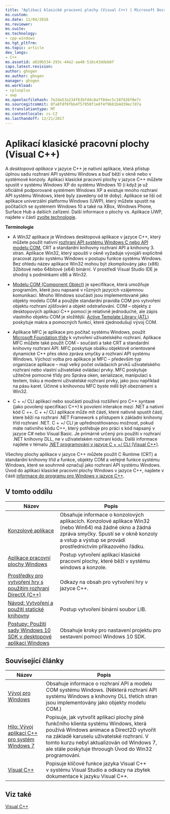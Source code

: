 ```yaml
---
title: "Aplikací klasické pracovní plochy (Visual C++) | Microsoft Docs"
ms.custom: 
ms.date: 11/04/2016
ms.reviewer: 
ms.suite: 
ms.technology:
- cpp-windows
ms.tgt_pltfrm: 
ms.topic: article
dev_langs:
- C++
ms.assetid: a020b534-293c-44e2-aa48-516c43ddeb8f
caps.latest.revision: 
author: ghogen
ms.author: ghogen
manager: ghogen
ms.workload:
- cplusplus
- uwp
ms.openlocfilehash: 7e2da53a234f63bfd4c8a7f84ec5c107426f0e7c
ms.sourcegitcommit: 8fa8fdf0fbb4f57950f1e8f4f9b81b4d39ec7d7a
ms.translationtype: MT
ms.contentlocale: cs-CZ
ms.lasthandoff: 12/21/2017
---
```

# <a name="desktop-applications-visual-c"></a>Aplikací klasické pracovní plochy (Visual C++)
A *desktopová aplikace* v jazyce C++ je nativní aplikace, která přístup úplnou sadu rozhraní API systému Windows a buď běží v okně nebo v systémové konzoly. Aplikací klasické pracovní plochy v jazyce C++ můžete spustit v systému Windows XP do systému Windows 10 (i když je už oficiálně podporované systémem Windows XP a existuje mnoho rozhraní API systému Windows, které byly zavedeny od té doby).   Aplikace se liší od aplikace univerzální platformu Windows (UWP), který můžete spustit na počítačích se systémem Windows 10 a také na XBox, Windows Phone, Surface Hub a dalších zařízení. Další informace o plochy vs. Aplikace UWP, najdete v části [zvolte technologie](https://msdn.microsoft.com/en-us/library/windows/desktop/dn614993\(v=vs.85\).aspx).  
  
 **Terminologie**  
  
-   A *Win32* aplikace je Windows desktopová aplikace v jazyce C++, který můžete použít nativní [rozhraní API systému Windows C nebo API modelu COM.](https://msdn.microsoft.com/en-us/library/windows/desktop/ff818516\(v=vs.85\).aspx) CRT a standardní knihovny rozhraní API a knihovny 3. stran. Aplikace Win32, který spouští v okně vyžaduje vývojáři explicitně pracovat zpráv systému Windows v postupu funkce systému Windows. Bez ohledu název aplikace Win32 mohou být zkompilovány jako (x86) 32bitové nebo 64bitové (x64) binární. V prostředí Visual Studio IDE je shodný s podmínkami x86 a Win32.  
  
-   [Modelu COM (Component Object)](https://msdn.microsoft.com/en-us/library/windows/desktop/ms694363\(v=vs.85\).aspx) je specifikace, která umožňuje programům, které jsou napsané v různých jazycích vzájemnou komunikaci. Mnoho Windows součásti jsou implementované jako objekty modelu COM a použijte standardní pravidla COM pro vytvoření objektu rozhraní zjišťování a objekt odstraňování.  COM – objekty z desktopových aplikací C++ pomocí je relativně jednoduché, ale zápis vlastního objektu COM je složitější. [Active Template Library (ATL)](../atl/atl-com-desktop-components.md) poskytuje makra a pomocných funkcí, které zjednodušují vývoj COM.  
  
-   Aplikace MFC je aplikace pro počítač systému Windows, použít [Microsoft Foundation třídy](../mfc/mfc-desktop-applications.md) k vytvoření uživatelského rozhraní. Aplikace MFC můžete také použít COM – součásti a také CRT a standardní knihovny rozhraní API. MFC poskytuje obálku objektově orientované dynamické C++ přes okno zpráva smyčky a rozhraní API systému Windows. Výchozí volba pro aplikace je MFC – především typ organizace aplikace – mají velký počet ovládacích prvků uživatelského rozhraní nebo vlastní uživatelské ovládací prvky. MFC poskytuje užitečné pomocné třídy pro Správa oken, serializace, manipulaci s textem, tisku a moderní uživatelské rozhraní prvky, jako jsou například na pásu karet. Účinné s knihovnou MFC byste měli být obeznámeni s Win32.  
  
-   C + +/ CLI aplikací nebo součástí používá rozšíření pro C++ syntaxe (jako povolený specifikací C++) k povolení interakce mezi .NET a nativní kód C ++.  C + +/ CLI aplikace může mít částí, které nativně spustit částí, které běží na rozhraní .NET Framework s přístupem k základní knihovny tříd rozhraní .NET. C + +/ CLI je upřednostňovanou možnost, pokud máte nativního kódu C++, který potřebuje pro práci s kód napsaný v jazyce C# nebo Visual Basic. Je primárně určený pro použití v rozhraní .NET knihovny DLL, ne v uživatelském rozhraní kódu. Další informace najdete v tématu [.NET programování v jazyce C + +/ CLI (Visual C++)](../dotnet/dotnet-programming-with-cpp-cli-visual-cpp.md).  
  
 Všechny plochy aplikace v jazyce C++ můžete použít C Runtime (CRT) a standardní knihovny tříd a funkce, objekty COM a veřejné funkce systému Windows, které se souhrnně označují jako rozhraní API systému Windows. Úvod do aplikací klasické pracovní plochy Windows v jazyce C++, najdete v části [informace do programu pro Windows v jazyce C++](http://go.microsoft.com/fwlink/p/?LinkId=262281).  
  
## <a name="in-this-section"></a>V tomto oddílu  
  
|Název|Popis|  
|-----------|-----------------|  
|[Konzolové aplikace](../windows/console-applications-in-visual-cpp.md)|Obsahuje informace o konzolových aplikacích. Konzolové aplikace Win32 (nebo Win64) má žádné okno a žádná zpráva smyčky. Spustí se v okně konzoly a vstup a výstup se provádí prostřednictvím příkazového řádku.|  
|[Aplikace pracovní plochy Windows](../windows/windows-desktop-applications-cpp.md)|Postup vytvoření aplikací klasické pracovní plochy, které běží v systému windows a konzole.|  
|[Prostředky pro vytvoření hry s použitím rozhraní DirectX (C++)](../windows/resources-for-creating-a-game-using-directx.md)|Odkazy na obsah pro vytvoření hry v jazyce C++.|  
|[Návod: Vytvoření a použití statické knihovny](../windows/walkthrough-creating-and-using-a-static-library-cpp.md)|Postup vytvoření binární soubor LIB.|  
|[Postupy: Použití sady Windows 10 SDK v desktopové aplikaci Windows](../windows/how-to-use-the-windows-10-sdk-in-a-windows-desktop-application.md)|Obsahuje kroky pro nastavení projektu pro sestavení pomocí Windows 10 SDK.|  
  
## <a name="related-articles"></a>Související články  
  
|Název|Popis|  
|-----------|-----------------|  
|[Vývoj pro Windows](http://go.microsoft.com/fwlink/p/?LinkId=262282)|Obsahuje informace o rozhraní API a modelu COM systému Windows. (Některá rozhraní API systému Windows a knihovny DLL třetích stran jsou implementovány jako objekty modelu COM.)|  
|[Hilo: Vývoj aplikací C++ pro systém Windows 7](http://go.microsoft.com/fwlink/p/?LinkId=262284)|Popisuje, jak vytvořit aplikaci plochy plně funkčního klienta systému Windows, která používá Windows animace a Direct2D vytvořit na základě karuselu uživatelské rozhraní.  V tomto kurzu nebyl aktualizován od Windows 7, ale stále poskytuje throough Úvod do Win32 programování.|  
|[Visual C++](../visual-cpp-in-visual-studio.md)|Popisuje klíčové funkce jazyka Visual C++ v systému Visual Studio a odkazy na zbytek dokumentace k jazyku Visual C++.|  
  
## <a name="see-also"></a>Viz také  
 [Visual C++](../visual-cpp-in-visual-studio.md)
